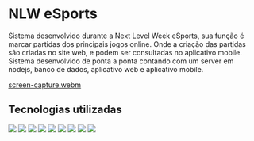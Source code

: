 # NLW eSports

Sistema desenvolvido durante a Next Level Week eSports, sua função é marcar partidas dos principais jogos online. Onde a criação das partidas são criadas no site web, e podem ser consultadas no aplicativo mobile.
Sistema desenvolvido de ponta a ponta contando com um server em nodejs, banco de dados, aplicativo web e aplicativo mobile.

[screen-capture.webm](https://user-images.githubusercontent.com/16579699/190879582-8fc2d56b-7d11-4c08-aefa-a091698ca92b.webm)

## Tecnologias utilizadas

<img src='https://img.shields.io/badge/NODEJS-green'>
<img src='https://img.shields.io/badge/EXPRESSJS-blue'>
<img src='https://img.shields.io/badge/PRISMA-red'>
<img src='https://img.shields.io/badge/SQLITE-yellow'>
<img src='https://img.shields.io/badge/REACT_JS-blue'>
<img src='https://img.shields.io/badge/RADIX-red'>
<img src='https://img.shields.io/badge/TAILWIND_CSS-green'>
<img src='https://img.shields.io/badge/REACT_NATIVE-blue'>
<img src='https://img.shields.io/badge/EXPO-yellow'>









